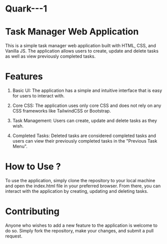 # Quark---1

# Task Manager Web Application
This is a simple task manager web application built with HTML, CSS, and Vanilla JS. The application allows users to create, update and delete tasks as well as view previously completed tasks.

# Features

1. Basic UI: 
  The application has a simple and intuitive interface that is easy for users to interact with.

2. Core CSS: 
  The application uses only core CSS and does not rely on any CSS frameworks like TailwindCSS or Bootstrap.

3. Task Management: 
  Users can create, update and delete tasks as they wish.

4. Completed Tasks: 
  Deleted tasks are considered completed tasks and users can view their previously completed tasks in the "Previous Task Menu".

# How to Use ?
To use the application, simply clone the repository to your local machine and open the index.html file in your preferred browser. 
From there, you can interact with the application by creating, updating and deleting tasks.

# Contributing
Anyone who wishes to add a new feature to the application is welcome to do so. Simply fork the repository, make your changes, and submit a pull request.
